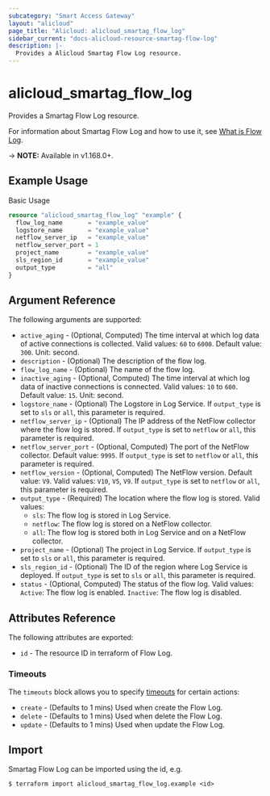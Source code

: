 ```yaml
---
subcategory: "Smart Access Gateway"
layout: "alicloud"
page_title: "Alicloud: alicloud_smartag_flow_log"
sidebar_current: "docs-alicloud-resource-smartag-flow-log"
description: |-
  Provides a Alicloud Smartag Flow Log resource.
---
```


# alicloud\_smartag\_flow\_log

Provides a Smartag Flow Log resource.

For information about Smartag Flow Log and how to use it, see [What is Flow Log](https://www.alibabacloud.com/help/en/smart-access-gateway/latest/createflowlog).

-> **NOTE:** Available in v1.168.0+.

## Example Usage

Basic Usage

```terraform
resource "alicloud_smartag_flow_log" "example" {
  flow_log_name       = "example_value"
  logstore_name       = "example_value"
  netflow_server_ip   = "example_value"
  netflow_server_port = 1
  project_name        = "example_value"
  sls_region_id       = "example_value"
  output_type         = "all"
}
```

## Argument Reference

The following arguments are supported:

* `active_aging` - (Optional, Computed) The time interval at which log data of active connections is collected. Valid values: `60` to `6000`. Default value: `300`. Unit: second.
* `description` - (Optional) The description of the flow log.
* `flow_log_name` - (Optional) The name of the flow log.
* `inactive_aging` - (Optional, Computed) The time interval at which log data of inactive connections is connected. Valid values: `10` to `600`. Default value: `15`. Unit: second.
* `logstore_name` - (Optional) The Logstore in Log Service. If `output_type` is set to `sls` or `all`, this parameter is required.
* `netflow_server_ip` - (Optional) The IP address of the NetFlow collector where the flow log is stored. If `output_type` is set to `netflow` or `all`, this parameter is required.
* `netflow_server_port` - (Optional, Computed) The port of the NetFlow collector. Default value: `9995`. If `output_type` is set to `netflow` or `all`, this parameter is required.
* `netflow_version` - (Optional, Computed) The NetFlow version. Default value: `V9`. Valid values: `V10`, `V5`, `V9`. If `output_type` is set to `netflow` or `all`, this parameter is required.
* `output_type` - (Required) The location where the flow log is stored. Valid values:  
  - `sls`: The flow log is stored in Log Service. 
  - `netflow`: The flow log is stored on a NetFlow collector. 
  - `all`: The flow log is stored both in Log Service and on a NetFlow collector.
* `project_name` - (Optional) The project in Log Service. If `output_type` is set to `sls` or `all`, this parameter is required.
* `sls_region_id` - (Optional) The ID of the region where Log Service is deployed. If `output_type` is set to `sls` or `all`, this parameter is required.
* `status` - (Optional, Computed) The status of the flow log. Valid values:  `Active`: The flow log is enabled. `Inactive`: The flow log is disabled.

## Attributes Reference

The following attributes are exported:

* `id` - The resource ID in terraform of Flow Log.

### Timeouts

The `timeouts` block allows you to specify [timeouts](https://www.terraform.io/docs/configuration-0-11/resources.html#timeouts) for certain actions:

* `create` - (Defaults to 1 mins) Used when create the Flow Log.
* `delete` - (Defaults to 1 mins) Used when delete the Flow Log.
* `update` - (Defaults to 1 mins) Used when update the Flow Log.

## Import

Smartag Flow Log can be imported using the id, e.g.

```
$ terraform import alicloud_smartag_flow_log.example <id>
```